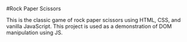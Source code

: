 #Rock Paper Scissors

This is the classic game of rock paper scissors using HTML, CSS, and vanilla JavaScript.
This project is used as a demonstration of DOM manipulation using JS.
